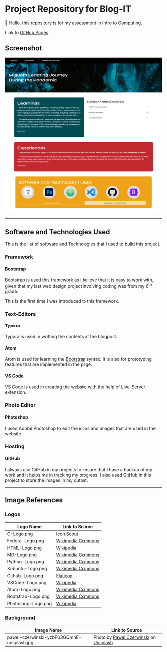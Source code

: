 # Project Repository for Blog-IT

👋 Hello, this repository is for my assessment in Intro to Computing. 

Link to [GitHub Pages](https://mndrew.github.io/Intro-To-Computing_Blog/).

## Screenshot

![](https://raw.githubusercontent.com/mNdrew/Intro-To-Computing_Blog/main/assets/2021-06-21-22-34-52-image.png)

---
## Software and Technologies Used

This is the list of software and Technologies that I used to build this project.

### Framework
#### <a name="Bootstrap"></a>Bootstrap

Bootstrap is used this framework as I believe that it is easy to work with, given that my last web design project involving coding was from my 6<sup>th</sup> grade. 

This is the first time I was introduced to this framework.

### Text-Editors
#### Typora
Typora is used in writting the contents of the blogpost.

#### Atom
Atom is used for learning the [Bootstrap](#Bootstrap) syntax.
It is also for prototyping features that are implemented in the page.

#### VS Code
VS Code is used in creating the website with the help of Live-Server extension.
  
### Photo Editor
#### Photoshop
I used Adobe Photoshop to edit the icons and images that are used in the website.

### Hosting
#### GitHub
I always use GitHub in my projects to ensure that I have a backup of my work and it helps me in tracking my progress. I also used GitHub in this project to store the images in my output.

---
## Image References

### Logos
| Logo Name          | Link to Source                                               |
| ------------------ | ------------------------------------------------------------ |
| C-Logo.png         | [Icon Scout](https://iconscout.com/icon/c-programming) |
| Fedora-Logo.png    | [Wikimedia Commons](https://commons.wikimedia.org/wiki/File:Fedora_logo.svg) |
| HTML-Logo.png      | [Wikipedia](https://en.wikipedia.org/wiki/HTML)              |
| MD-Logo.png        | [Wikimedia Commons](https://commons.wikimedia.org/wiki/File:Markdown-mark.svg) |
| Python-Logo.png    | [Wikimedia Commons](https://commons.wikimedia.org/wiki/File:Python-logo-notext.svg) |
| Xubuntu-Logo.png   | [Wikimedia Commons](https://commons.wikimedia.org/wiki/File:Xubuntu_logo.svg) |
| Github-Logo.png    | [Flaticon](https://www.flaticon.com/free-icon/github-logo_25231https://www.flaticon.com/free-icon/github-logo_25231) |
| VSCode-Logo.png    | [Wikipedia](https://en.wikipedia.org/wiki/Visual_Studio_Code) |
| Atom-Logo.png      | [Wikimedia Commons](https://commons.wikimedia.org/wiki/File:Atom_1.0_icon.png) |
| Bootstrap-Logo.png | [Wikimedia Commons](https://commons.wikimedia.org/wiki/File:Bootstrap_logo.svg) |
| Photoshop-Logo.png | [Wikipedia](https://en.wikipedia.org/wiki/Adobe_Photoshop)   |

### Background

| Image Name                                | Link to Source                                               |
| ----------------------------------------- | ------------------------------------------------------------ |
| pawel-czerwinski-yzbF63GQmhE-unsplash.jpg | Photo by [Pawel Czerwinski](https://unsplash.com/@pawel_czerwinski?utm_source=unsplash&utm_medium=referral&utm_content=creditCopyText) on [Unsplash](https://unsplash.com/s/photos/dark-texture?utm_source=unsplash&utm_medium=referral&utm_content=creditCopyText) |
